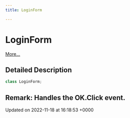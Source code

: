 ```yaml
---
title: LoginForm

---
```


# LoginForm



 [More...](#detailed-description)

## Detailed Description

```csharp
class LoginForm;
```


**Remark**: Handles the OK.Click event. 
-------------------------------

Updated on 2022-11-18 at 16:18:53 +0000